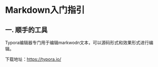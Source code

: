 # **Markdown入门指引**

## 一. 顺手的工具

Typora编辑器专门用于编辑markwodn文本，可以源码形式和效果形式进行编辑。

下载地址：https://typora.io/

